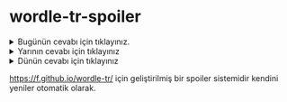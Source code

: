 # wordle-tr-spoiler

<details>
  <summary>Bugünün cevabı için tıklayınız.</summary>
  <br>
    <b> kıray </b>
</details>

<details>
  <summary>Yarının cevabı için tıklayınız</summary>
  <br>
   <b> semer </b>
</details>

<details>
  <summary>Dünün cevabı için tıklayınız </summary>
  <br>
  <b> evdeş </b>
</details>

https://f.github.io/wordle-tr/ için geliştirilmiş bir spoiler sistemidir kendini yeniler otomatik olarak.

